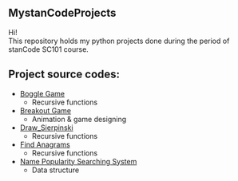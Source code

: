 ## MystanCodeProjects
Hi!\
This repository holds my python projects done during the period of stanCode SC101 course.

## Project source codes:
* [Boggle Game](https://github.com/mozartli8065/MystanCodeProjects/tree/main/stanCode_Projects/boggle_game)
  * Recursive functions
* [Breakout Game](https://github.com/mozartli8065/MystanCodeProjects/tree/main/stanCode_Projects/break_out_game)
  * Animation & game designing
* [Draw_Sierpinski](https://github.com/mozartli8065/MystanCodeProjects/tree/main/stanCode_Projects/draw_sierpinski)
  * Recursive functions
* [Find Anagrams](https://github.com/mozartli8065/MystanCodeProjects/tree/main/stanCode_Projects/find_anagrams)
  * Recursive functions
* [Name Popularity Searching System](https://github.com/mozartli8065/MystanCodeProjects/tree/main/stanCode_Projects/name_searching_system)
  * Data structure
